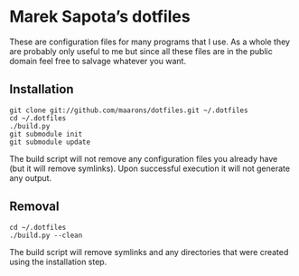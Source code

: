 # Marek Sapota’s dotfiles

These are configuration files for many programs that I use.  As a whole they are
probably only useful to me but since all these files are in the public domain
feel free to salvage whatever you want.

## Installation

    git clone git://github.com/maarons/dotfiles.git ~/.dotfiles
    cd ~/.dotfiles
    ./build.py
    git submodule init
    git submodule update

The build script will not remove any configuration files you already have (but
it will remove symlinks).  Upon successful execution it will not generate any
output.

## Removal

    cd ~/.dotfiles
    ./build.py --clean

The build script will remove symlinks and any directories that were created
using the installation step.
